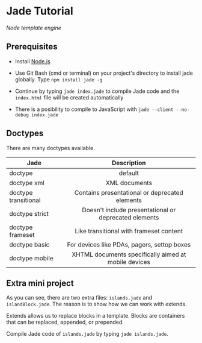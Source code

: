 # Jade Tutorial

*Node template engine*

## Prerequisites

- Install [Node.js](https://nodejs.org/en/download/)

- Use Git Bash (cmd or terminal) on your project's directory to install jade globally. 
Type `npm install jade -g`

- Continue by typing `jade index.jade` to compile Jade code and the `index.html` file will be created automatically

- There is a posibility to compile to JavaScript with `jade --client --no-debug index.jade`


## Doctypes

There are many doctypes available. 

| Jade                 | Description                                           |
| -------------------- |:----------------------------------------------------: |
| doctype              | default                                               |
| doctype xml          | XML documents                                         |
| doctype transitional | Contains presentational or deprecated elements        |
| doctype strict       | Doesn't include presentational or deprecated elements |
| doctype frameset     | Like transitional with frameset content               |
| doctype basic        | For devices like PDAs, pagers, settop boxes           |
| doctype mobile       | XHTML documents specifically aimed at mobile devices  |


## Extra mini project

As you can see, there are two extra files: `islands.jade` and `islandBlock.jade`. The reason is to show how we can work with extends. 

Extends allows us to replace blocks in a template. Blocks are containers that can be replaced, appended, or prepended.

Compile Jade code of `islands.jade` by typing `jade islands.jade`.